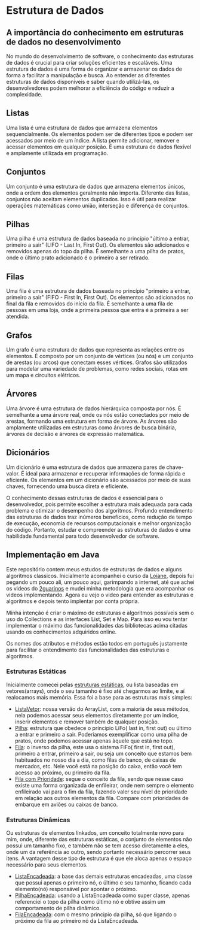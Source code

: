 # Estrutura de Dados


## A importância do conhecimento em estruturas de dados no desenvolvimento

No mundo do desenvolvimento de software, o conhecimento das estruturas de dados é crucial para criar soluções eficientes e escaláveis. Uma estrutura de dados é uma forma de organizar e armazenar os dados de forma a facilitar a manipulação e busca. Ao entender as diferentes estruturas de dados disponíveis e saber quando utilizá-las, os desenvolvedores podem melhorar a eficiência do código e reduzir a complexidade.

## Listas

Uma lista é uma estrutura de dados que armazena elementos sequencialmente. Os elementos podem ser de diferentes tipos e podem ser acessados por meio de um índice. A lista permite adicionar, remover e acessar elementos em qualquer posição. É uma estrutura de dados flexível e amplamente utilizada em programação.

## Conjuntos

Um conjunto é uma estrutura de dados que armazena elementos únicos, onde a ordem dos elementos geralmente não importa. Diferente das listas, conjuntos não aceitam elementos duplicados. Isso é útil para realizar operações matemáticas como união, interseção e diferença de conjuntos.

## Pilhas

Uma pilha é uma estrutura de dados baseada no princípio "último a entrar, primeiro a sair" (LIFO - Last In, First Out). Os elementos são adicionados e removidos apenas do topo da pilha. É semelhante a uma pilha de pratos, onde o último prato adicionado é o primeiro a ser retirado.

## Filas

Uma fila é uma estrutura de dados baseada no princípio "primeiro a entrar, primeiro a sair" (FIFO - First In, First Out). Os elementos são adicionados no final da fila e removidos do início da fila. É semelhante a uma fila de pessoas em uma loja, onde a primeira pessoa que entra é a primeira a ser atendida.

## Grafos

Um grafo é uma estrutura de dados que representa as relações entre os elementos. É composto por um conjunto de vértices (ou nós) e um conjunto de arestas (ou arcos) que conectam esses vértices. Grafos são utilizados para modelar uma variedade de problemas, como redes sociais, rotas em um mapa e circuitos elétricos.

## Árvores

Uma árvore é uma estrutura de dados hierárquica composta por nós. É semelhante a uma árvore real, onde os nós estão conectados por meio de arestas, formando uma estrutura em forma de árvore. As árvores são amplamente utilizadas em estruturas como árvores de busca binária, árvores de decisão e árvores de expressão matemática.

## Dicionários

Um dicionário é uma estrutura de dados que armazena pares de chave-valor. É ideal para armazenar e recuperar informações de forma rápida e eficiente. Os elementos em um dicionário são acessados por meio de suas chaves, fornecendo uma busca direta e eficiente.

O conhecimento dessas estruturas de dados é essencial para o desenvolvedor, pois permite escolher a estrutura mais adequada para cada problema e otimizar o desempenho dos algoritmos. Profundo entendimento das estruturas de dados traz inúmeros benefícios, como redução de tempo de execução, economia de recursos computacionais e melhor organização do código. Portanto, estudar e compreender as estruturas de dados é uma habilidade fundamental para todo desenvolvedor de software.




## Implementação em Java
Este repositório contem meus estudos de estruturas de dados e alguns algoritmos classicos. Inicialmente acompanhei o 
curso da [Loiane](https://github.com/loiane/loiane), depois fui pegando um pouco ali, um pouco aqui, garimpando a 
internet, até que achei os videos do [2guarinos](https://www.youtube.com/@2guarinos/about) e mudei minha metodologia que era 
acompanhar os videos implementando. Agora eu vejo o video para entender as estruturas e algoritmos e depois tento 
implentar por conta própria.

Minha intenção é criar o máximo de estruturas e algoritmos possíveis sem o uso do Collections e as interfaces List, Set 
e Map. Para isso eu vou tentar implementar o máximo das funcionalidades das bibliotecas acima citadas usando os conhecimentos 
adquiridos online.

Os nomes dos atributos e métodos estão todos em português justamente para facilitar o entendimento das funcionalidades das
estruturas e algoritmos.

### Estruturas Estáticas
Inicialmente comecei pelas [estruturas estáticas](src/estruturadados/lista/EstruturaEstatica.java), ou lista baseadas em vetores(arrays), onde o seu tamanho é fixo até chegarmos ao limite, e aí realocamos mais memória. Essa foi a base para as estruturas mais simples:
- [ListaVetor](src/estruturadados/lista/ListaVetor.java): nossa versão do ArrayList, com a maioria de seus métodos, nela podemos acessar seus elementos diretamente por um indice, inserir elementos e remover também de qualquer posição.
- [Pilha](src/estruturadados/pilha/Pilha.java): estrutura que obedece o príncipio LiFo( last in, first out) ou último a entrar e primeiro a sair. Poderiamos exemplificar como uma pilha de pratos, onde podemos acessar apenas àquele que está no topo.
- [Fila](src/estruturadados/fila/Fila.java): o inverso da pilha, este usa o sistema FiFo( first in, first out), primeiro a entrar, primeiro a sair, ou seja um conceito que estamos bem habituados no nosso dia a dia, como filas de banco, de caixas de mercados, etc. Nele você está na posição do caixa, então você tem acesso ao próximo, ou primeiro da fila.
- [Fila com Prioridade](src/estruturadados/fila/FilaComPrioridade.java): segue o conceito da fila, sendo que nesse caso existe uma forma organizada de enfileirar, onde nem sempre o elemento enfileirado vai para o fim da fila, fazendo valer seu nível de prioridade em relação aos outros elementos da fila. Compare com prioridades de embarque em aviões ou caixas de banco.

### Estruturas Dinâmicas
Ou estruturas de elementos linkados, um conceito totalmente novo para mim, onde, diferente das estruturas estáticas, o conjunto de elementos não possui um tamanho fixo, e também não se tem acesso diretamente a eles, onde um da referência ao outro, sendo portanto necessário percorrer seus itens. A vantagem desse tipo de estrutura é que ele aloca apenas o espaço necessário para seus elementos.
- [ListaEncadeada](src/estruturadados/lista/ListaEncadeada.java): a base das demais estruturas encadeadas, uma classe que possui apenas o primeiro nó, o último e seu tamanho, ficando cada elemento(nó) responsável por apontar o próximo.
- [PilhaEncadeada](src/estruturadados/pilha/PilhaEncadeada.java): usando a ListaEncadeada como super classe, apenas referenciei o topo da pilha como último nó e obtive assim um comportamento de pilha dinâmico.
- [FilaEncadeada](src/estruturadados/fila/FilaEncadeada.java): com o mesmo principio da pilha, só que ligando o próximo da fila ao primeiro nó da ListaEncadeada.

